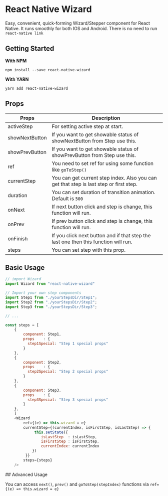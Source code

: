 # React Native Wizard

Easy, convenient, quick-forming Wizard/Stepper component for React Native. It runs smoothly for both IOS and Android. There is no need to run `react-native link`

## Getting Started

**With NPM**

```
npm install --save react-native-wizard
```

**With YARN**

```
yarn add react-native-wizard
```

## Props

| Props                 |Description|
|-----------------------|-----------------------|
|activeStep             |For setting active step at start.|
|showNextButton         |If you want to get showable status of showNextButton from Step use this.
|showPrevButton         |If you want to get showable status of showPrevButton from Step use this.|
|ref                    |You need to set ref for using some function like `goToStep()`|    
|currentStep            |You can get current step index. Also you can get that step is last step or first step.|
|duration               |You can set duration of transition animation. Default is `500` |
|onNext                 |If next button click and step is change, this function will run.|
|onPrev                 |If prev button click and step is change, this function will run.|
|onFinish               |If you click next button and if that step the last one then this function will run.|
|steps                  |You can set step with this prop.|

## Basic Usage

```javascript
// import Wizard
import Wizard from "react-native-wizard"

// Import your own step components
import Step1 from "./yourStepsDir/Step1";
import Step2 from "./yourStepsDir/Step2";
import Step3 from "./yourStepsDir/Step3";

// ...

const steps = [
    {
        component: Step1,
        props    : {
          step1Special: "Step 1 special props"
        }
    },
    {
        component: Step2,
        props    : {
          step2Special: "Step 2 special props"
        }
    },
    {
        component: Step3,
        props    : {
          step3Special: "Step 3 special props"
        }
    },
    ]
    <Wizard
        ref={(e) => this.wizard = e}
        currentStep={(currentIndex, isFirstStep, isLastStep) => {
             this.setState({
                isLastStep  : isLastStep,
                isFirstStep : isFirstStep,
                currentIndex: currentIndex
            })
         }}
        steps={steps}
    />

```

## Advanced Usage

You can access `next()`, `prev()` and `goToStep(stepIndex)` functions via `ref={(e) => this.wizard = e}`


